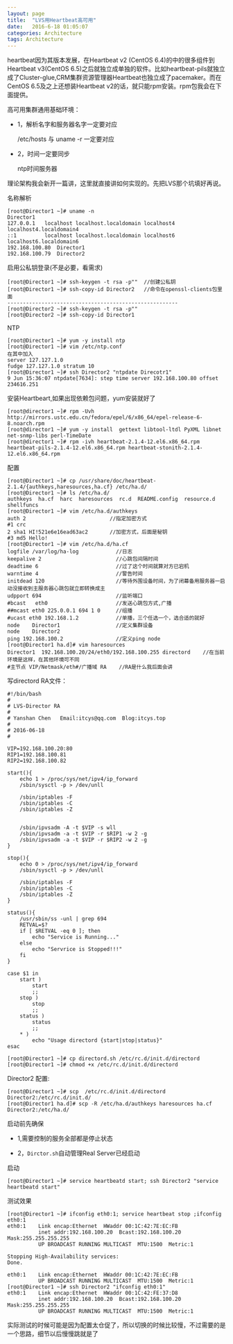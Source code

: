 ```yaml
---
layout: page
title:  "LVS用Heartbeat高可用"
date:   2016-6-18 01:05:07
categories: Architecture
tags: Architecture
---
```

heartbeat因为其版本发展，在Heartbeat v2 (CentOS 6.4)的中的很多组件到Heartbeat v3(CentOS 6.5)之后就独立成单独的软件。比如heartbeat-pils就独立成了Cluster-glue,CRM集群资源管理器Heartbeat也独立成了pacemaker。而在CentOS 6.5及之上还想装Heartbeat v2的话，就只能rpm安装。rpm包我会在下面提供。

高可用集群通用基础环境：
- 1，解析名字和服务器名字一定要对应

	/etc/hosts 与 uname -r 一定要对应

- 2，时间一定要同步

	ntp时间服务器

理论架构我会新开一篇讲，这里就直接讲如何实现的。先把LVS那个坑填好再说。

名称解析

	[root@Director1 ~]# uname -n
	Director1
	127.0.0.1   localhost localhost.localdomain localhost4 localhost4.localdomain4
	::1         localhost localhost.localdomain localhost6 localhost6.localdomain6
	192.168.100.80  Director1
	192.168.100.79  Director2

启用公私钥登录(不是必要，看需求)

	[root@Director1 ~]# ssh-keygen -t rsa -p""  //创建公私钥
	[root@Director1 ~]# ssh-copy-id Director2   //命令在openssl-clients包里面
	-------------------------------------------------------
	[root@Director2 ~]# ssh-keygen -t rsa -p"" 
	[root@Director2 ~]# ssh-copy-id Director1 



NTP

	[root@Director1 ~]# yum -y install ntp
	[root@Director1 ~]# vim /etc/ntp.conf
	在其中加入 
	server 127.127.1.0
	fudge 127.127.1.0 stratum 10
	[root@Director1 ~]# ssh Director2 "ntpdate Direcotr1"
	9 Jun 15:36:07 ntpdate[7634]: step time server 192.168.100.80 offset 234616.251

安装Heartbeart,如果出现依赖包问题，yum安装就好了

	[root@director1 ~]# rpm -Uvh http://mirrors.ustc.edu.cn/fedora/epel/6/x86_64/epel-release-6-8.noarch.rpm
	[root@director1 ~]# yum -y install  gettext libtool-ltdl PyXML libnet net-snmp-libs perl-TimeDate
	[root@director1 ~]# rpm -ivh heartbeat-2.1.4-12.el6.x86_64.rpm heartbeat-pils-2.1.4-12.el6.x86_64.rpm heartbeat-stonith-2.1.4-12.el6.x86_64.rpm

配置

	[root@Director1 ~]# cp /usr/share/doc/heartbeat-2.1.4/{authkeys,haresources,ha.cf} /etc/ha.d/
	[root@Director1 ~]# ls /etc/ha.d/
	authkeys  ha.cf  harc  haresources  rc.d  README.config  resource.d  shellfuncs
	[root@Director1 ~]# vim /etc/ha.d/authkeys 
	auth 2                           //指定加密方式
	#1 crc
	2 sha1 HI!521e6e16ead63ac2       //加密方式，后面是秘钥
	#3 md5 Hello!
	[root@Director1 ~]# vim /etc/ha.d/ha.cf 
	logfile /var/log/ha-log            //日志
	keepalive 2                        //心跳包间隔时间
	deadtime 6                         //过了这个时间就算对方已宕机
	warntime 4                         //警告时间
	initdead 120                       //等待外围设备时间，为了闭幕备用服务器一启动没接收到主服务器心跳包就立即转换成主
	udpport 694                        //监听端口
	#bcast   eth0                      //发送心跳包方式,广播
	##mcast eth0 225.0.0.1 694 1 0     //组播
	#ucast eth0 192.168.1.2            //单播，三个任选一个，选合适的就好
	node    Director1                  //定义集群设备
	node    Director2
	ping 192.168.100.2                 //定义ping node
	[root@Director1 ha.d]# vim haresources 
	Director1  192.168.100.20/24/eth0/192.168.100.255 directord    //在当前环境是这样，在其他环境可不同
	#主节点 VIP/Netmask/eth#/广播域 RA    //RA是什么我后面会讲

写directord RA文件：

	#!/bin/bash
	#
	# LVS-Director RA
	#
	# Yanshan Chen   Email:itcys@qq.com  Blog:itcys.top
	#
	# 2016-06-18
	#
	
	VIP=192.168.100.20:80
	RIP1=192.168.100.81
	RIP2=192.168.100.82
	
	start(){
		echo 1 > /proc/sys/net/ipv4/ip_forward
		/sbin/sysctl -p > /dev/unll
	
		/sbin/iptables -F
		/sbin/iptables -C
		/sbin/iptables -Z
	
	
		/sbin/ipvsadm -A -t $VIP -s wll
		/sbin/ipvsadm -a -t $VIP -r $RIP1 -w 2 -g 
		/sbin/ipvsadm -a -t $VIP -r $RIP2 -w 2 -g
	}
	
	stop(){
		echo 0 > /proc/sys/net/ipv4/ip_forward
		/sbin/sysctl -p > /dev/unll
	
		/sbin/iptables -F
		/sbin/iptables -C
		/sbin/iptables -Z
	}
	
	status(){
		/usr/sbin/ss -unl | grep 694
		RETVAL=$?
		if [ $RETVAL -eq 0 ]; then
			echo "Service is Running..."
		else
			echo "Servrice is Stopped!!!"
		fi
	}
	
	case $1 in
		start )
			start
			;;
		stop )
			stop
			;;
		status )
			status
			;;
		* )
			echo "Usage directord {start|stop|status}"
	esac

	[root@Director1 ~]# cp directord.sh /etc/rc.d/init.d/directord
	[root@Director1 ~]# chmod +x /etc/rc.d/init.d/directord 

Director2 配置:

	[root@Director1 ~]# scp  /etc/rc.d/init.d/directord  Director2:/etc/rc.d/init.d/
	[root@Director1 ha.d]# scp -R /etc/ha.d/authkeys haresources ha.cf  Director2:/etc/ha.d/

启动前先确保

- 1,需要控制的服务全部都是停止状态

- 2，`Dirctor.sh`自动管理Real Server已经启动

启动

	[root@Director1 ~]# service heartbeatd start; ssh Director2 "service heartbeatd start"

测试效果

	[root@Director1 ~]# ifconfig eth0:1; service heartbeat stop ;ifconfig eth0:1 
	eth0:1    Link encap:Ethernet  HWaddr 00:1C:42:7E:EC:FB  
	          inet addr:192.168.100.20  Bcast:192.168.100.20  Mask:255.255.255.255
	          UP BROADCAST RUNNING MULTICAST  MTU:1500  Metric:1
	
	Stopping High-Availability services: 
	Done.
	
	eth0:1    Link encap:Ethernet  HWaddr 00:1C:42:7E:EC:FB  
	          UP BROADCAST RUNNING MULTICAST  MTU:1500  Metric:1
	[root@Director1 ~]# ssh Director2 "ifconfig eth0:1"
	eth0:1    Link encap:Ethernet  HWaddr 00:1C:42:FE:37:D8  
	          inet addr:192.168.100.20  Bcast:192.168.100.20  Mask:255.255.255.255
	          UP BROADCAST RUNNING MULTICAST  MTU:1500  Metric:1
	


实际测试的时候可能是因为配置太仓促了，所以切换的时候比较慢，不过需要的是一个思路，细节以后慢慢跳就是了